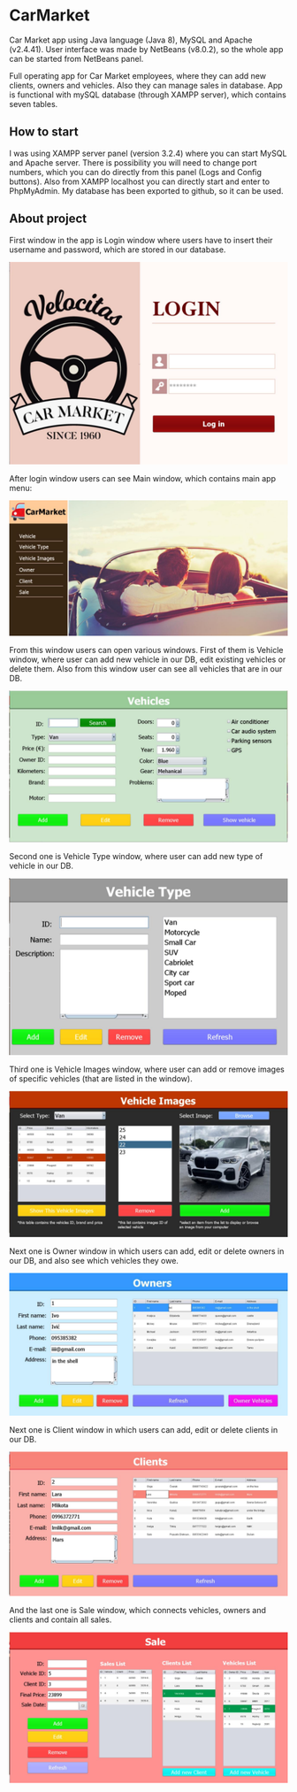 # CarMarket
Car Market app using Java language (Java 8), MySQL and Apache (v2.4.41). User interface was made by NetBeans (v8.0.2), so the whole app can be started from NetBeans panel. 

Full operating app for Car Market employees, where they can add new clients, owners and vehicles. Also they can manage sales in database.
App is functional with mySQL database (through XAMPP server), which contains seven tables. 

## How to start
I was using XAMPP server panel (version 3.2.4) where you can start MySQL and Apache server. There is possibility you will need to change port numbers, which you can do directly from this panel (Logs and Config buttons). Also from XAMPP localhost you can directly start and enter to PhpMyAdmin. My database has been exported to github, so it can be used. 

## About project
First window in the app is Login window where users have to insert their username and password, which are stored in our database.

![Login](Screenshots/login_window.jpg)

After login window users can see Main window, which contains main app menu: 

![Login](Screenshots/main_window.jpg)

From this window users can open various windows. First of them is Vehicle window, where user can add new vehicle in our DB, edit 
existing vehicles or delete them. Also from this window user can see all vehicles that are in our DB. 

![Login](Screenshots/vehicles_window.jpg)

Second one is Vehicle Type window, where user can add new type of vehicle in our DB. 

![Login](Screenshots/vehicle_type.jpg)

Third one is Vehicle Images window, where user can add or remove images of specific vehicles (that are listed in the window).

![Login](Screenshots/vehicle_image.jpg)

Next one is Owner window in which users can add, edit or delete owners in our DB, and also see which vehicles they owe.

![Login](Screenshots/owner_window.jpg)

Next one is Client window in which users can add, edit or delete clients in our DB.

![Login](Screenshots/clients_window.jpg)

And the last one is Sale window, which connects vehicles, owners and clients and contain all sales. 

![Login](Screenshots/sale_window.jpg)


